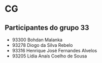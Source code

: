 # CG

## Participantes do grupo 33
<ul>
  <li>93300 Bohdan Malanka</li>
  <li>93278 Diogo da Silva Rebelo</li>
  <li>93316 Henrique José Fernandes Alvelos</li>
  <li>93205 Lídia Anaís Coelho de Sousa</li>
</ul>
